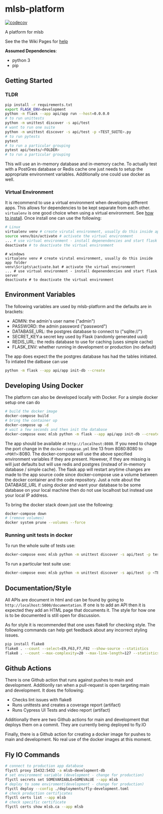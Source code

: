 # mlsb-platform

[![codecov](https://codecov.io/gh/Major-League-Summer-Baseball/mlsb-platform/branch/master/graph/badge.svg?token=NeZW0H7wRa)](https://codecov.io/gh/Major-League-Summer-Baseball/mlsb-platform)

A platform for mlsb

See the the Wiki Pages for [help](https://github.com/fras2560/mlsb-platform/wiki)

**Assumed Dependencies**:

* python 3
* pip

## Getting Started

### TLDR

```bash
pip install -r requirements.txt
export FLASK_ENV=development
python -m flask --app api/app run --host=0.0.0.0
# to run unittests
python -m unittest discover -s api/test
# want to run one suite
python -m unittest discover -s api/test -p <TEST_SUITE>.py
# to run pytests
pytest
# to run a particular grouping
pytest api/tests/<FOLDER>
# to run a particular grouping
```

This will use an in-memory database and in-memory cache. To actually test
with a PostGres database or Redis cache one just needs to setup the appropriate
environment variables. Additionally one could use docker as well.

### Virtual Environment

It is recommend to use a virtual environment when developing different apps. This allows for dependencies to be kept separate from each other. `virtualenv` is one good choice when using a virtual environment. See [how to install](https://virtualenv.pypa.io/en/latest/installation.html). Once install one can use the following:

```bash
# Linux
virtualenv venv # create virutal environment, usually do this inside app folder
source venv/bin/activate # activate the virtual environment
... # use virtual environment - install depenendencies and start flask server
deactivate # to deactivate the virtual environment
```

```windows
# windows
virtualenv venv # create virutal environment, usually do this inside app folder
venv\Scripts\activate.bat # activate the virtual environment
... # use virtual environment - install depenendencies and start flask server
deactivate # to deactivate the virtual environment
```

## Environment Variables

The following variables are used by mlsb-platform and the defaults are in
brackets:

* ADMIN: the admin's user name ("admin")
* PASSWORD: the admin password ("password")
* DATABASE_URL: the postgres database to connect to ("sqlite://")
* SECRET_KEY:a secret key used by Flask (randomly generated uuid)
* REDIS_URL: the redis database to use for caching (uses simple cache)
* FLASK_ENV: whether running in development or production (no default)

The app does expect the the postgres database has had the tables initiated. To intiated the datbase can use

```bash
python -m flask --app api/app init-db --create
```

## Developing Using Docker

The platform can also be developed locally with Docker. For a simple docker setup one can do

```bash
# build the docker image
docker-compose build
# bring the container up
docker-compose up -d
# wait a few seconds and then init the database
docker-compose exec mlsb python -m flask --app api/app init-db --create
```

The app should be available at `http://localhost:8080`. If you need to chage the port change
in the `docker-compose.yml` line 13 from 8080:8080 to `<PORT>`:8080.
The docker-compose will use the above specified environment variables if they are present.
However, if they are missing is will just defaults but will use redis and postgres
(instead of in-memory database / simple cache).
The flask app will restart anytime changes are made to the app source code since docker-compose use a volume
between the docker container and the code repository.
Just a note about the DATABASE_URL if using docker and want your database
to be some database on your local machine then do not use localhost but
instead use your local IP address.

To bring the docker stack down just use the following:

```bash
docker-compose down
# (remove volumes)
docker system prune --volumes --force
```

### Running unit tests in docker

To run the whole suite of tests use:

```bash
docker-compose exec mlsb python -m unittest discover -s api/test -p test*.py
```

To run a particular test suite use:

```bash
docker-compose exec mlsb python -m unittest discover -s api/test -p <TEST_SUITE>.py
```

## Documentation/Style

All APIs are document in html and can be found by going to
`http://localhost:5000/documentation`. If one is to add an API then it
is expected they add an HTML page that documents it.
The style for how one is to be documented is still open for discussion.

As for style it is recommended that one uses flake8 for checking style. The
following commands can help get feedback about any incorrect styling issues.

```bash
pip install flake8
flake8 . --count --select=E9,F63,F7,F82 --show-source --statistics
flake8 . --count --max-complexity=20 --max-line-length=127 --statistics --exclude=api/__init__.py,venv/*,cypress-testing/* --ignore=E712,W503,W504
```

## Github Actions

There is one Github action that runs against pushes to main and development. Additionlly ran when a pull-request is open targeting main and development. It does the following:

* Checks lint issues with flake8
* Runs unittests and creates a coverage report (artifact)
* Runs Cypress UI Tests and video report (artifact)

Additionally there are two Github actions for main and development that deploys them on a commit. They are currently being deployed to fly.IO

Finally, there is a Github action for creating a docker image for pushes to main and development. No real use of the docker images at this moment.

## Fly IO Commands

```bash
# connect to production app database
flyctl proxy 15432:5432 -a mlsb-development-db
# set environment variable (development - change for production)
flyctl secrets set SOMEVARIABLE=SOMEVALUE --app mlsb
# deploy to some enviroment(development - change for production)
flyctl deploy --config ./deployments/fly-development.toml
# check production certificates
flyctl certs list --app mlsb
# check specific certificate
flyctl certs show mlsb.ca --app mlsb
```
